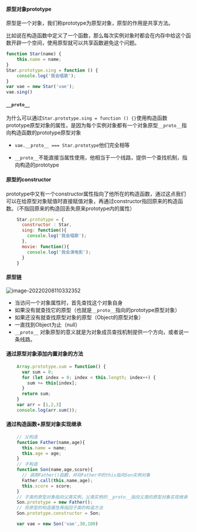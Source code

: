 #### 原型对象prototype

原型是一个对象，我们称prototype为原型对象，原型的作用是共享方法。

比如说在构造函数中定义了一个函数，那么每次实例对象时都会在内存中给这个函数开辟一个空间，使用原型就可以共享函数避免这个问题。

```javascript
function Star(name) {
    this.name = name;
}
Star.prototype.sing = function () {
    console.log('我会唱歌');
}
var vae = new Star('vae');
vae.sing()
```

#### `__proto__`

为什么可以通过`Star.prototype.sing = function () {}`使用构造函数prototype原型对象的属性，是因为每个实例对象都有一个对象原型`__proto__`指向构造函数的prototype原型对象

* `vae.__proto__ === Star.prototype`他们完全相等

* `__proto__`不能直接当属性使用，他相当于一个线路，提供一个查找机制，指向构造的prototype

#### 原型的constructor

prototype中又有一个constructor属性指向了他所在的构造函数，通过这点我们可以在给原型对象赋值时直接赋值对象，再通过constructor指回原来的构造函数。（不指回原来的构造回丢失原来prototype内的属性）

```javascript
    Star.prototype = {
      constructor : Star,
      sing: function(){
        console.log('我会唱歌');
      },
      movie: function(){
        console.log('我会演电影');
      }
    }
```

#### 原型链

![image-20220208110332352](/image-20220208110332352.png)

* 当访问一个对象属性时，首先查找这个对象自身
* 如果没有就查找它的原型（也就是`__proto__`指向的prototype原型对象）
* 如果还没有就查找原型对象的原型（Object的原型对象）
* 一直找到Object为止（null）
* `__proto__` 对象原型的意义就是为对象成员查找机制提供一个方向，或者说一条线路。

#### 通过原型对象添加内置对象的方法

```javascript
    Array.prototype.sum = function() {
      var sum = 0;
      for (let index = 0; index < this.length; index++) {
        sum += this[index];
      }
      return sum;
    }
    var arr = [1,2,3]
    console.log(arr.sum());
```



#### 通过构造函数+原型对象实现继承

```javascript
    // 父构造
    function Father(name,age){
      this.name = name;
      this.age = age;
    }
    // 子构造
    function Son(name,age,score){
      // 调用Father()函数，并将Father中的this指向Son实例对象
      Father.call(this,name,age);
      this.score = score;
    }
    // 子类的原型对象指向父类实例，父类实例的__proto__指向父类的原型对象实现继承
    Son.prototype = new Father();
    // 将原型的构造属性再指回子类的构造方法
    Son.prototype.constructor = Son;

    var vae = new Son('vae',30,100)
```

